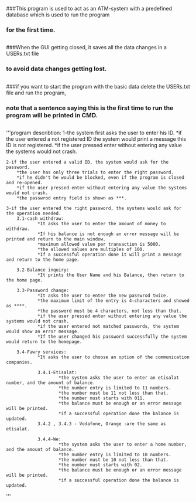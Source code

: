 ###This program is used to act as an ATM-system with a predefined database which is used to run the program
###	for the first time. 
##
###When the GUI getting closed, it saves all the data changes in a USERs.txt file
###	to avoid data changes getting lost.
##
###if you want to start the program with the basic data delete the USERs.txt file and run the program, 
###	note that a sentence saying this is the first time to run the program will be printed in CMD.
##
'''program describtion:
	1-the system first asks the user to enter his ID.
		*if the user entered a not registered ID the system would print a message 
			this ID is not registered.
		*if the user pressed enter without entering any value the systems would not crash.
	
	2-if the user entered a valid ID, the system would ask for the password.
		*the user has only three trials to enter the right password.
		*if he didn't he would be blocked, even if the program is closed and re-opened.
		*if the user pressed enter without entering any value the systems would not crash.
		*the passwrod entry field is shown as ***.
		
	3-if the user entered the right password, the systems would ask for the operation needed.
		3.1-cash withdraw:
				*It asks the user to enter the amount of money to withdraw.
				*If his balance is not enough an error message will be printed and return to the main window.
				*maximum allowed value per transaction is 5000.
				*the allowed values are multiples of 100.
				*If a successful operation done it will print a message and return to the home page.
		
		3.2-Balance inquiry:
				*It prints the User Name and his Balance, then return to the home page.
			
		3.3-Password change:
				*It asks the user to enter the new passwrod twice.
				*the maximum limit of the entry is 4-characters and showed as ****.
				*the password must be 4 characters, not less than that.
				*if the user pressed enter without entering any value the systems would not crash.
				*if the user entered not matched passwords, the system would show an error message.
				*If the user changed his password successfully the system would return to the homepage.
			
		3.4-Fawry services:
				*It asks the user to choose an option of the communication companies.
				
				3.4.1-Etisalat:
						*the system asks the user to enter an etisalat number, and the amount of balance.
						*the number entry is limited to 11 numbers.
						*the number must be 11 not less than that.
						*the number must starts with 011.
						*the balance must be enough or an error message will be printed.
						*if a successful operation done the balance is updated.
				3.4.2 , 3.4.3 - Vodafone, Orange :are the same as etisalat.
				
				3.4.4-We:
						*the system asks the user to enter a home number, and the amount of balance.
						*the number entry is limited to 10 numbers.
						*the number must be 10 not less than that.
						*the number must starts with 02.
						*the balance must be enough or an error message will be printed.
						*if a successful operation done the balance is updated.
'''
